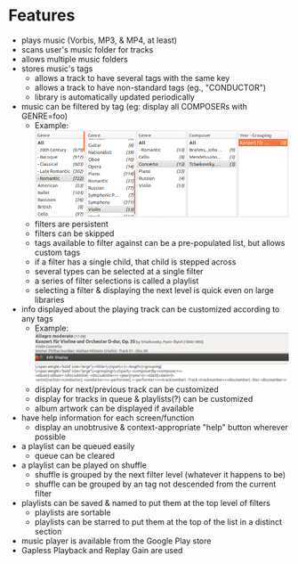 Features
========

- plays music (Vorbis, MP3, & MP4, at least)
- scans user's music folder for tracks
- allows multiple music folders
- stores music's tags
    - allows a track to have several tags with the same key
    - allows a track to have non-standard tags (eg., "CONDUCTOR")
    - library is automatically updated periodically
- music can be filtered by tag (eg: display all COMPOSERs with GENRE=foo)
    - Example: ![example of filters in Quod Libet](filters-example.png)
    - filters are persistent
    - filters can be skipped
    - tags available to filter against can be a pre-populated list, but allows
      custom tags
    - if a filter has a single child, that child is stepped across
    - several types can be selected at a single filter
    - a series of filter selections is called a playlist
    - selecting a filter & displaying the next level is quick even on large
      libraries
- info displayed about the playing track can be customized according to any
  tags
    - Example: ![example of custom display text in Quod Libet](display-example.png)
    - display for next/previous track can be customized
    - display for tracks in queue & playlists(?) can be customized
    - album artwork can be displayed if available
- have help information for each screen/function
    - display an unobtrusive & context-appropriate "help" button wherever
      possible
- a playlist can be queued easily
    - queue can be cleared
- a playlist can be played on shuffle
    - shuffle is grouped by the next filter level (whatever it happens to be)
    - shuffle can be grouped by an tag not descended from the current filter
- playlists can be saved & named to put them at the top level of filters
    - playlists are sortable
    - playlists can be starred to put them at the top of the list in a
      distinct section
- music player is available from the Google Play store
- Gapless Playback and Replay Gain are used
